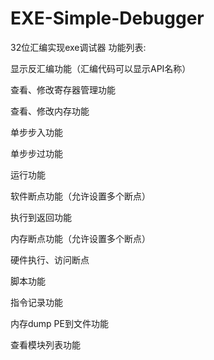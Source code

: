 # EXE-Simple-Debugger
32位汇编实现exe调试器
功能列表:

显示反汇编功能（汇编代码可以显示API名称）

查看、修改寄存器管理功能

查看、修改内存功能

单步步入功能

单步步过功能

运行功能

软件断点功能（允许设置多个断点）

执行到返回功能

内存断点功能（允许设置多个断点）

硬件执行、访问断点

脚本功能

指令记录功能

内存dump PE到文件功能

查看模块列表功能
